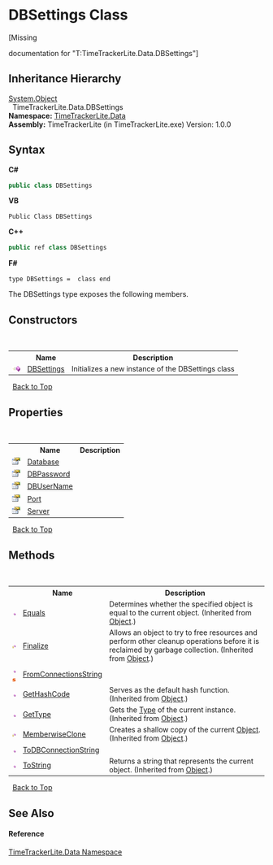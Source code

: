 # DBSettings Class
 

\[Missing <summary> documentation for "T:TimeTrackerLite.Data.DBSettings"\]


## Inheritance Hierarchy
<a href="http://msdn2.microsoft.com/en-us/library/e5kfa45b" target="_blank">System.Object</a><br />&nbsp;&nbsp;TimeTrackerLite.Data.DBSettings<br />
**Namespace:**&nbsp;<a href="ab3f657c-6df0-d665-b9bf-c166a389ec06">TimeTrackerLite.Data</a><br />**Assembly:**&nbsp;TimeTrackerLite (in TimeTrackerLite.exe) Version: 1.0.0

## Syntax

**C#**<br />
``` C#
public class DBSettings
```

**VB**<br />
``` VB
Public Class DBSettings
```

**C++**<br />
``` C++
public ref class DBSettings
```

**F#**<br />
``` F#
type DBSettings =  class end
```

The DBSettings type exposes the following members.


## Constructors
&nbsp;<table><tr><th></th><th>Name</th><th>Description</th></tr><tr><td>![Public method](media/pubmethod.gif "Public method")</td><td><a href="35a39418-aa29-0c9b-d3cd-f3e646877cbd">DBSettings</a></td><td>
Initializes a new instance of the DBSettings class</td></tr></table>&nbsp;
<a href="#dbsettings-class">Back to Top</a>

## Properties
&nbsp;<table><tr><th></th><th>Name</th><th>Description</th></tr><tr><td>![Public property](media/pubproperty.gif "Public property")</td><td><a href="f3164456-e3f3-35b7-fd48-66a74b15ef32">Database</a></td><td /></tr><tr><td>![Public property](media/pubproperty.gif "Public property")</td><td><a href="a4298f0a-cecb-3018-6b55-bc01294e391f">DBPassword</a></td><td /></tr><tr><td>![Public property](media/pubproperty.gif "Public property")</td><td><a href="b900c2db-fc29-4798-9552-fd1f45eb0a59">DBUserName</a></td><td /></tr><tr><td>![Public property](media/pubproperty.gif "Public property")</td><td><a href="0840a14c-a15b-f36b-0722-cddd3883038c">Port</a></td><td /></tr><tr><td>![Public property](media/pubproperty.gif "Public property")</td><td><a href="c9b1b44c-761e-bdda-d23c-12086831458f">Server</a></td><td /></tr></table>&nbsp;
<a href="#dbsettings-class">Back to Top</a>

## Methods
&nbsp;<table><tr><th></th><th>Name</th><th>Description</th></tr><tr><td>![Public method](media/pubmethod.gif "Public method")</td><td><a href="http://msdn2.microsoft.com/en-us/library/bsc2ak47" target="_blank">Equals</a></td><td>
Determines whether the specified object is equal to the current object.
 (Inherited from <a href="http://msdn2.microsoft.com/en-us/library/e5kfa45b" target="_blank">Object</a>.)</td></tr><tr><td>![Protected method](media/protmethod.gif "Protected method")</td><td><a href="http://msdn2.microsoft.com/en-us/library/4k87zsw7" target="_blank">Finalize</a></td><td>
Allows an object to try to free resources and perform other cleanup operations before it is reclaimed by garbage collection.
 (Inherited from <a href="http://msdn2.microsoft.com/en-us/library/e5kfa45b" target="_blank">Object</a>.)</td></tr><tr><td>![Public method](media/pubmethod.gif "Public method")![Static member](media/static.gif "Static member")</td><td><a href="5f707ed5-c5dc-6fdf-5000-351eb239ca10">FromConnectionsString</a></td><td /></tr><tr><td>![Public method](media/pubmethod.gif "Public method")</td><td><a href="http://msdn2.microsoft.com/en-us/library/zdee4b3y" target="_blank">GetHashCode</a></td><td>
Serves as the default hash function.
 (Inherited from <a href="http://msdn2.microsoft.com/en-us/library/e5kfa45b" target="_blank">Object</a>.)</td></tr><tr><td>![Public method](media/pubmethod.gif "Public method")</td><td><a href="http://msdn2.microsoft.com/en-us/library/dfwy45w9" target="_blank">GetType</a></td><td>
Gets the <a href="http://msdn2.microsoft.com/en-us/library/42892f65" target="_blank">Type</a> of the current instance.
 (Inherited from <a href="http://msdn2.microsoft.com/en-us/library/e5kfa45b" target="_blank">Object</a>.)</td></tr><tr><td>![Protected method](media/protmethod.gif "Protected method")</td><td><a href="http://msdn2.microsoft.com/en-us/library/57ctke0a" target="_blank">MemberwiseClone</a></td><td>
Creates a shallow copy of the current <a href="http://msdn2.microsoft.com/en-us/library/e5kfa45b" target="_blank">Object</a>.
 (Inherited from <a href="http://msdn2.microsoft.com/en-us/library/e5kfa45b" target="_blank">Object</a>.)</td></tr><tr><td>![Public method](media/pubmethod.gif "Public method")</td><td><a href="b4919d4f-1972-d458-1774-49a63ded02ce">ToDBConnectionString</a></td><td /></tr><tr><td>![Public method](media/pubmethod.gif "Public method")</td><td><a href="http://msdn2.microsoft.com/en-us/library/7bxwbwt2" target="_blank">ToString</a></td><td>
Returns a string that represents the current object.
 (Inherited from <a href="http://msdn2.microsoft.com/en-us/library/e5kfa45b" target="_blank">Object</a>.)</td></tr></table>&nbsp;
<a href="#dbsettings-class">Back to Top</a>

## See Also


#### Reference
<a href="ab3f657c-6df0-d665-b9bf-c166a389ec06">TimeTrackerLite.Data Namespace</a><br />